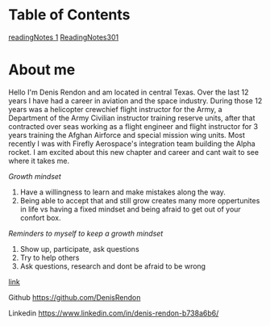 
# Table of Contents

[readingNotes 1](./readingNotes1.md)
[ReadingNotes301](./ReadingNotes301.md)

# About me

Hello I'm Denis Rendon and am located in central Texas. Over the last 12 years I have had a career in aviation and the space industry.  During those 12 years was a helicopter crewchief flight instructor for the Army, a Department of the Army Civilian instructor training reserve units, after that contracted over seas working as a flight engineer and flight instructor for 3 years training the Afghan Airforce and special mission wing units. Most recently I was with Firefly Aerospace's integration team building the Alpha rocket. I am excited about this new chapter and career and cant wait to see where it takes me.

*Growth mindset*

1. Have a willingness to learn and make mistakes along the way.
2. Being able to accept that and still grow creates many more oppertunites in life vs having a fixed mindset and being afraid to get out of your confort box.

*Reminders to myself to keep a growth mindset*

1. Show up, participate, ask questions
2. Try to help others
3. Ask questions, research and dont be afraid to be wrong

<a href="https://www.significantinsightsmedia.com/wp-content/uploads/2022/01/Untitled.jpg">link</a>

Github
<https://github.com/DenisRendon>

Linkedin
<https://www.linkedin.com/in/denis-rendon-b738a6b6/>
